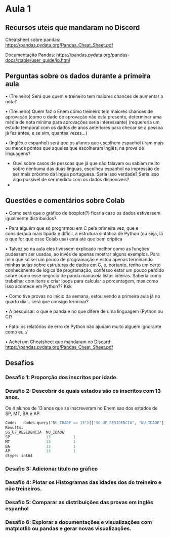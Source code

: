 # Aula 1
## Recursos uteis que mandaram no Discord
Cheatsheet sobre pandas: https://pandas.pydata.org/Pandas_Cheat_Sheet.pdf

Documentação Pandas: https://pandas.pydata.org/pandas-docs/stable/user_guide/io.html

## Perguntas sobre os dados durante a primeira aula
•	(Treineiro) Será que quem e treineiro tem maiores chances de aumentar a nota?

•	(Treineiro) Quem faz o Enem como treineiro tem maiores chances de aprovação (como o dado de aprovação não esta presente, determinar uma média de nota mínima para aprovações seria interessante) (requereria um estudo temporal com os dados de anos anteriores para checar se a pessoa já fez antes, e se sim, quantas vezes...)

•	(Inglês e espanhol) será que os alunos que escolhem espanhol tiram mais ou menos pontos que aqueles que escolheram inglês, na prova de linguagens? 

* Ouvi sobre casos de pessoas que já que não falavam ou sabiam muito sobre nenhuma das duas línguas, escolheu espanhol na impressão de ser mais próximo da língua portuguesa. Seria isso verdade? Seria isso algo possível de ser medido com os dados disponíveis? 
* 
## Questões e comentários sobre Colab
•	Como será que o gráfico de boxplot(?) ficaria caso os dados estivessem igualmente distribuídos?

•	Para alguém que só programou em C pela primeira vez, que e considerada mais tipada e difícil, a estrutura sintática de Python (ou seja, lá o que for que esse Colab usa) está até que bem críptica

•	Talvez se na aula eles tivessem explicado melhor como as funções pudessem ser usadas, ao invés de apenas mostrar alguns exemplos. Para mim que só sei um pouco de programação e estou apenas terminando minhas aulas sobre estruturas de dados em C, e, portanto, tenho um certo conhecimento de logica de programação, confesso estar um pouco perdido sobre como esse negócio de panda manuseia listas inteiras. Saberia como trabalhar com itens e criar loops para calcular a porcentagem, mas como isso acontece em Python?? Kkk

•	Como tive provas no início da semana, estou vendo a primeira aula já no quarto dia... será que consigo terminar?

•	A pesquisar: o que é panda e no que difere de uma linguagem (Python ou C)?

•	Fato: os relatórios de erro de Python não ajudam muito alguém ignorante como eu :/

•	Achei um Cheatsheet que mandaram no Discord: https://pandas.pydata.org/Pandas_Cheat_Sheet.pdf

## Desafios
### Desafio 1: Proporção dos inscritos por idade.
### Desafio 2: Descobrir de quais estados são os inscritos com 13 anos.
Os 4 alunos de 13 anos que se inscreveram no Enem sao dos estados de SP, MT, BA e AP.
```python
Code:	dados.query("NU_IDADE == 13")[["SG_UF_RESIDENCIA", "NU_IDADE"]].value_counts()  
Results:
SG_UF_RESIDENCIA  NU_IDADE
SP                13          1
MT                13          1
BA                13          1
AP                13          1
dtype: int64
```

### Desafio 3: Adicionar título no gráfico
### Desafio 4: Plotar os Histogramas das idades dos do treineiro e não treineiros.
### Desafio 5: Comparar as distribuições das provas em inglês espanhol
### Desafio 6: Explorar a documentações e visualizações com matplotlib ou pandas e gerar novas visualizações.
